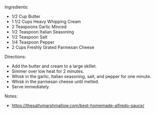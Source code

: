 Ingredients:
* 1/2 Cup Butter
* 1 1/2 Cups Heavy Whipping Cream
* 2 Teaspoons Garlic Minced
* 1/2 Teaspoon Italian Seasoning
* 1/2 Teaspoon Salt
* 1/4 Teaspoon Pepper
* 2 Cups Freshly Grated Parmesan Cheese

Directions:
* Add the butter and cream to a large skillet.
* Simmer over low heat for 2 minutes.
* Whisk in the garlic, Italian seasoning, salt, and pepper for one minute.
* Whisk in the parmesan cheese until melted.
* Serve immediately.

Notes:
* https://thesaltymarshmallow.com/best-homemade-alfredo-sauce/
